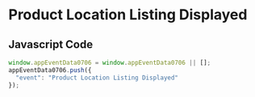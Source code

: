# Product Location Listing Displayed

## Javascript Code
```js
window.appEventData0706 = window.appEventData0706 || [];
appEventData0706.push({
  "event": "Product Location Listing Displayed"
});
```




